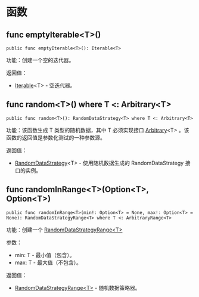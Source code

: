 # 函数

## func emptyIterable\<T>()

```cangjie
public func emptyIterable<T>(): Iterable<T>
```

功能：创建一个空的迭代器。

返回值：

- [Iterable](../../core/core_package_api/core_package_interfaces.md#interface-iterablee)\<T> - 空迭代器。

## func random\<T>() where T <: Arbitrary\<T>

```cangjie
public func random<T>(): RandomDataStrategy<T> where T <: Arbitrary<T>
```

功能：该函数生成 T 类型的随机数据，其中 T 必须实现接口 [Arbitrary](./unittest_prop_test_package_interfaces.md#interface-arbitrary)\<T> 。该函数的返回值是参数化测试的一种参数源。

返回值：

- [RandomDataStrategy](../../unittest/unittest_package_api/unittest_package_classes.md#class-randomdatastrategyt)\<T> - 使用随机数据生成的 RandomDataStrategy 接口的实例。

## func randomInRange\<T>(Option\<T>, Option\<T>)

```cangjie
public func randomInRange<T>(min!: Option<T> = None, max!: Option<T> = None): RandomDataStrategyRange<T> where T <: ArbitraryRange<T>
```

功能：创建一个 [RandomDataStrategyRange\<T>](../unittest_prop_test_package_api/unittest_prop_test_package_classes.md#class-randomdatastrategyranget)

参数：

- min: T - 最小值（包含）。
- max: T - 最大值（不包含）。

返回值：

- [RandomDataStrategyRange\<T>](../unittest_prop_test_package_api/unittest_prop_test_package_classes.md#class-randomdatastrategyranget) - 随机数据策略器。
